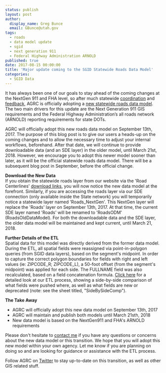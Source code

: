 ```yaml
---
status: publish
layout: post
author:
  display_name: Greg Bunce
  email: GBunce@utah.gov
tags:
  - roads
  - data model update
  - sgid
  - next generation 911
  - Federal Highway Administration ARNOLD
published: true
date: 2017-08-15 00:00:00
title: 'Major update coming to the SGID Statewide Roads Data Model'
categories:
  - SGID Data
---
```


It has always been one of our goals to stay ahead of the coming changes at the NextGen 911 and FHA level, so after much statewide [coordination](https://gis.utah.gov/road-centerlines-schema-update-and-regional-workshop-notes/) and [feedback](https://gis.utah.gov/feedback-wanted-draft-statewide-road-centerlines-schema-v-3-0-x/), AGRC is officially adopting a [new statewide roads data model](https://docs.google.com/spreadsheets/d/1jQ_JuRIEtzxj60F0FAGmdu5JrFpfYBbSt3YzzCjxpfI/edit#gid=811360546). The two main drivers for this update are the Next Generation 911 GIS requirements and the Federal Highway Administration’s all roads network (ARNOLD) reporting requirements for state DOTs.

AGRC will officially adopt this new roads data model on September 13th, 2017. The purpose of this blog post is to give our users a heads-up on the coming changes and to allow the necessary time to adjust your internal workflows, beforehand. After that date, we will continue to provide downloadable data (and an SDE layer) in the older model, until March 21st, 2018.  However, we encourage you to adopt this newer model sooner than later, as it will be the official statewide roads data model. There will be a subsequent blog post in September, before the official change.  

**Download the New Data**  
If you obtain the statewide roads layer from our website via the 'Road Centerlines' [download links](https://gis.utah.gov/data/transportation/roads-system/), you will now notice the new data model at the forefront. Similarly, if you are accessing the roads layer via our SDE connection (only available inside the State network) you will temporarily notice a statewide layer named 'Roads_NextGen'. This NextGen layer will replace the 'Roads' layer on September 13th, 2017. At that time, the current SDE layer named 'Roads' will be renamed to 'RoadsODM' (RoadsOldDataModel).  For both the downloadable data and the SDE layer, the older data model will be maintained and kept current, until March 21, 2018.


**Further Details of the ETL**  
Spatial data for this model was directly derived from the former data model. During the ETL, all spatial fields were reassigned via point-in-polygon queries (from SGID data layers), based on the segment's midpoint. In order to capture the correct polygon boundaries for fields with right and left values (ie: ZIPCODE_R; ZIPCODE_L), a 50-foot offset (from the segment's midpoint) was applied for each side. The FULLNAME field was also recalculated, based on a field concatenation formula. [Click here](https://docs.google.com/spreadsheets/d/1-oxxE6Ib45tJrySXmz3KnpGtBz_xJBMpVYR4T49CwPI/edit?usp=sharing) for a detailed look at our ETL process, showing a side-by-side comparison of what fields were pushed where, as well as what fields are new or deprecated (note: see the sheet titled, "SideBySideComp").

**The Take Away**
- AGRC will officially adopt this new data model on September 13th, 2017
- AGRC will maintain and publish both models until March 21sth, 2018
- New data model is based on the NextGen911 and FHA's ARNOLD requirements

Please don't hesitate to [contact me](mailto:gbunce@utah.gov) if you have any questions or concerns about the new data model or this transition. We hope that you will adopt this new model within your own agency. Let me know if you are planning on doing so and are looking for guidance or assistance with the ETL process.

Follow AGRC on [Twitter](https://twitter.com/MapUtah?lang=en) to stay up-to-date on this transition, as well as other GIS related stuff. 
